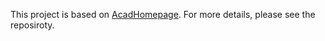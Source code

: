 This project is based on [AcadHomepage](https://github.com/RayeRen/acad-homepage.github.io). For more details, please see the reposiroty.

